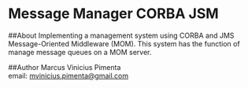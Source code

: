 Message Manager CORBA JSM
===================

##About
Implementing a management system using CORBA and JMS Message-Oriented Middleware (MOM). This system has the function of
manage message queues on a MOM server.

##Author
Marcus Vinicius Pimenta  
email: [mvinicius.pimenta@gmail.com](mailto:mvinicius.pimenta@gmail.com)